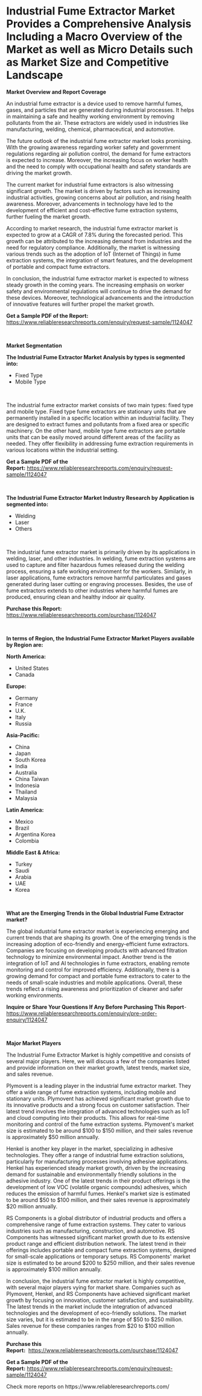 <p><h1>Industrial Fume Extractor Market Provides a Comprehensive Analysis Including a Macro Overview of the Market as well as Micro Details such as Market Size and Competitive Landscape</h1></p><p><strong>Market Overview and Report Coverage</strong></p>
<p><p>An industrial fume extractor is a device used to remove harmful fumes, gases, and particles that are generated during industrial processes. It helps in maintaining a safe and healthy working environment by removing pollutants from the air. These extractors are widely used in industries like manufacturing, welding, chemical, pharmaceutical, and automotive.</p><p>The future outlook of the industrial fume extractor market looks promising. With the growing awareness regarding worker safety and government regulations regarding air pollution control, the demand for fume extractors is expected to increase. Moreover, the increasing focus on worker health and the need to comply with occupational health and safety standards are driving the market growth. </p><p>The current market for industrial fume extractors is also witnessing significant growth. The market is driven by factors such as increasing industrial activities, growing concerns about air pollution, and rising health awareness. Moreover, advancements in technology have led to the development of efficient and cost-effective fume extraction systems, further fueling the market growth.</p><p>According to market research, the industrial fume extractor market is expected to grow at a CAGR of 7.8% during the forecasted period. This growth can be attributed to the increasing demand from industries and the need for regulatory compliance. Additionally, the market is witnessing various trends such as the adoption of IoT (Internet of Things) in fume extraction systems, the integration of smart features, and the development of portable and compact fume extractors.</p><p>In conclusion, the industrial fume extractor market is expected to witness steady growth in the coming years. The increasing emphasis on worker safety and environmental regulations will continue to drive the demand for these devices. Moreover, technological advancements and the introduction of innovative features will further propel the market growth.</p></p>
<p><strong>Get a Sample PDF of the Report:</strong> <a href="https://www.reliableresearchreports.com/enquiry/request-sample/1124047">https://www.reliableresearchreports.com/enquiry/request-sample/1124047</a></p>
<p>&nbsp;</p>
<p><strong>Market Segmentation</strong></p>
<p><strong>The Industrial Fume Extractor Market Analysis by types is segmented into:</strong></p>
<p><ul><li>Fixed Type</li><li>Mobile Type</li></ul></p>
<p>&nbsp;</p>
<p><p>The industrial fume extractor market consists of two main types: fixed type and mobile type. Fixed type fume extractors are stationary units that are permanently installed in a specific location within an industrial facility. They are designed to extract fumes and pollutants from a fixed area or specific machinery. On the other hand, mobile type fume extractors are portable units that can be easily moved around different areas of the facility as needed. They offer flexibility in addressing fume extraction requirements in various locations within the industrial setting.</p></p>
<p><strong>Get a Sample PDF of the Report:</strong>&nbsp;<a href="https://www.reliableresearchreports.com/enquiry/request-sample/1124047">https://www.reliableresearchreports.com/enquiry/request-sample/1124047</a></p>
<p>&nbsp;</p>
<p><strong>The Industrial Fume Extractor Market Industry Research by Application is segmented into:</strong></p>
<p><ul><li>Welding</li><li>Laser</li><li>Others</li></ul></p>
<p>&nbsp;</p>
<p><p>The industrial fume extractor market is primarily driven by its applications in welding, laser, and other industries. In welding, fume extraction systems are used to capture and filter hazardous fumes released during the welding process, ensuring a safe working environment for the workers. Similarly, in laser applications, fume extractors remove harmful particulates and gases generated during laser cutting or engraving processes. Besides, the use of fume extractors extends to other industries where harmful fumes are produced, ensuring clean and healthy indoor air quality.</p></p>
<p><strong>Purchase this Report:</strong>&nbsp; <a href="https://www.reliableresearchreports.com/purchase/1124047">https://www.reliableresearchreports.com/purchase/1124047</a></p>
<p>&nbsp;</p>
<p><strong>In terms of Region, the Industrial Fume Extractor Market Players available by Region are:</strong></p>
<p>
    <p> <strong> North America: </strong>
        <ul>
            <li>United States</li>
            <li>Canada</li>
        </ul>
        </p> 
    <p> <strong> Europe: </strong>
        <ul>
            <li>Germany</li>
            <li>France</li>
            <li>U.K.</li>
            <li>Italy</li>
            <li>Russia</li>
        </ul>
        </p> 
    <p> <strong> Asia-Pacific: </strong>
        <ul>
            <li>China</li>
            <li>Japan</li>
            <li>South Korea</li>
            <li>India</li>
            <li>Australia</li>
            <li>China Taiwan</li>
            <li>Indonesia</li>
            <li>Thailand</li>
            <li>Malaysia</li>
        </ul>
        </p> 
    <p> <strong> Latin America: </strong>
        <ul>
            <li>Mexico</li>
            <li>Brazil</li>
            <li>Argentina Korea</li>
            <li>Colombia</li>
        </ul>
        </p> 
    <p> <strong> Middle East & Africa: </strong>
        <ul>
            <li>Turkey</li>
            <li>Saudi</li>
            <li>Arabia</li>
            <li>UAE</li>
            <li>Korea</li>
        </ul>
    </p>
    </p>
<p>&nbsp;</p>
<p><strong>What are the Emerging Trends in the Global Industrial Fume Extractor market?</strong></p>
<p><p>The global industrial fume extractor market is experiencing emerging and current trends that are shaping its growth. One of the emerging trends is the increasing adoption of eco-friendly and energy-efficient fume extractors. Companies are focusing on developing products with advanced filtration technology to minimize environmental impact. Another trend is the integration of IoT and AI technologies in fume extractors, enabling remote monitoring and control for improved efficiency. Additionally, there is a growing demand for compact and portable fume extractors to cater to the needs of small-scale industries and mobile applications. Overall, these trends reflect a rising awareness and prioritization of cleaner and safer working environments.</p></p>
<p><strong>Inquire or Share Your Questions If Any Before Purchasing This Report</strong>- <a href="https://www.reliableresearchreports.com/enquiry/pre-order-enquiry/1124047">https://www.reliableresearchreports.com/enquiry/pre-order-enquiry/1124047</a></p>
<p>&nbsp;</p>
<p><strong>Major Market Players</strong></p>
<p><p>The Industrial Fume Extractor Market is highly competitive and consists of several major players. Here, we will discuss a few of the companies listed and provide information on their market growth, latest trends, market size, and sales revenue.</p><p>Plymovent is a leading player in the industrial fume extractor market. They offer a wide range of fume extraction systems, including mobile and stationary units. Plymovent has achieved significant market growth due to its innovative products and a strong focus on customer satisfaction. Their latest trend involves the integration of advanced technologies such as IoT and cloud computing into their products. This allows for real-time monitoring and control of the fume extraction systems. Plymovent's market size is estimated to be around $100 to $150 million, and their sales revenue is approximately $50 million annually.</p><p>Henkel is another key player in the market, specializing in adhesive technologies. They offer a range of industrial fume extraction solutions, particularly for manufacturing processes involving adhesive applications. Henkel has experienced steady market growth, driven by the increasing demand for sustainable and environmentally friendly solutions in the adhesive industry. One of the latest trends in their product offerings is the development of low VOC (volatile organic compounds) adhesives, which reduces the emission of harmful fumes. Henkel's market size is estimated to be around $50 to $100 million, and their sales revenue is approximately $20 million annually.</p><p>RS Components is a global distributor of industrial products and offers a comprehensive range of fume extraction systems. They cater to various industries such as manufacturing, construction, and automotive. RS Components has witnessed significant market growth due to its extensive product range and efficient distribution network. The latest trend in their offerings includes portable and compact fume extraction systems, designed for small-scale applications or temporary setups. RS Components' market size is estimated to be around $200 to $250 million, and their sales revenue is approximately $100 million annually.</p><p>In conclusion, the industrial fume extractor market is highly competitive, with several major players vying for market share. Companies such as Plymovent, Henkel, and RS Components have achieved significant market growth by focusing on innovation, customer satisfaction, and sustainability. The latest trends in the market include the integration of advanced technologies and the development of eco-friendly solutions. The market size varies, but it is estimated to be in the range of $50 to $250 million. Sales revenue for these companies ranges from $20 to $100 million annually.</p></p>
<p><strong>Purchase this Report:</strong>&nbsp;&nbsp;<a href="https://www.reliableresearchreports.com/purchase/1124047">https://www.reliableresearchreports.com/purchase/1124047</a></p>
<p></p>
<p><strong>Get a Sample PDF of the Report:</strong>&nbsp;<a href="https://www.reliableresearchreports.com/enquiry/request-sample/1124047">https://www.reliableresearchreports.com/enquiry/request-sample/1124047</a></p>
<p>Check more reports on https://www.reliableresearchreports.com/</p>